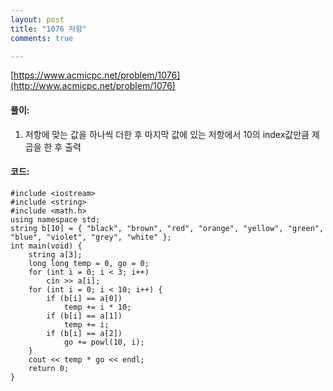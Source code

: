 ```yaml
---
layout: post
title: "1076 저항"
comments: true

---
```

[https://www.acmicpc.net/problem/1076](http://www.acmicpc.net/problem/1076)

#### **풀이:**
1. 저항에 맞는 값을 하나씩 더한 후 마지막 값에 있는 저항에서 10의 index값만큼 제곱을 한 후 출력

#### **코드:**

```
#include <iostream>
#include <string>
#include <math.h>
using namespace std;
string b[10] = { "black", "brown", "red", "orange", "yellow", "green", "blue", "violet", "grey", "white" };
int main(void) {
	string a[3];
	long long temp = 0, go = 0;
	for (int i = 0; i < 3; i++)
		cin >> a[i];
	for (int i = 0; i < 10; i++) {
		if (b[i] == a[0])
			temp += i * 10;
		if (b[i] == a[1])
			temp += i;
		if (b[i] == a[2])
			go += powl(10, i);
	}
	cout << temp * go << endl;
	return 0;
}
```